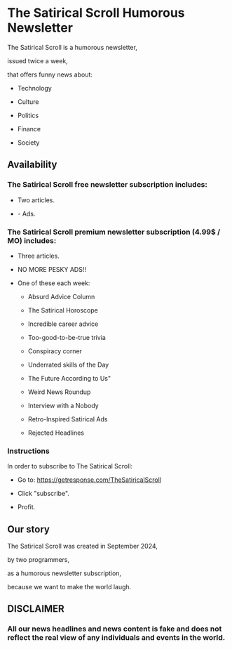 # The Satirical Scroll Humorous Newsletter

The Satirical Scroll is a humorous newsletter,

issued twice a week,

that offers funny news about:

 + Technology

 + Culture

 + Politics

 + Finance

 + Society

<!-- TODO: [...] -->


## Availability

### The Satirical Scroll free newsletter subscription includes:

 + Two articles.

 + \- Ads.

### The Satirical Scroll premium newsletter subscription (4.99$ / MO) includes:

 * Three articles.

 * NO MORE PESKY ADS!!

 * One of these each week:

	+ Absurd Advice Column

	+ The Satirical Horoscope

	+ Incredible career advice

	+ Too-good-to-be-true trivia

	+ Conspiracy corner

	+ Underrated skills of the Day

	+ The Future According to Us"

	+ Weird News Roundup

	+ Interview with a Nobody

	+ Retro-Inspired Satirical Ads

	+ Rejected Headlines

### Instructions

In order to subscribe to The Satirical Scroll:

 + Go to: https://getresponse.com/TheSatiricalScroll

 + Click "subscribe".

 + Profit.

## Our story

<!-- TODO: [...] -->

The Satirical Scroll was created in September 2024,

by two programmers,

as a humorous newsletter subscription,

because we want to make the world laugh.


## DISCLAIMER

<!-- TODO: [...] -->

### All our news headlines and news content is fake and does not reflect the real view of any individuals and events in the world.
